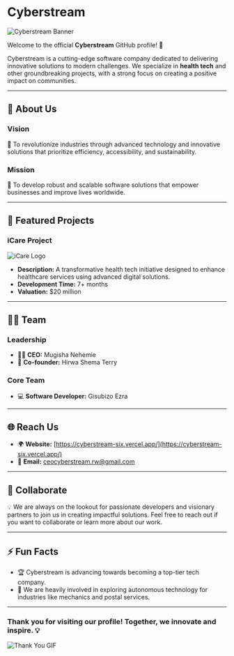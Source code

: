 # Cyberstream

![Cyberstream Banner](https://www.ntscompany.net/web/image/14191-dc8d8a65/Software%20Company%20Development.jpg)  

Welcome to the official **Cyberstream** GitHub profile! 🚀

Cyberstream is a cutting-edge software company dedicated to delivering innovative solutions to modern challenges. We specialize in **health tech** and other groundbreaking projects, with a strong focus on creating a positive impact on communities.

---

## 🌟 About Us

### Vision
🌈 To revolutionize industries through advanced technology and innovative solutions that prioritize efficiency, accessibility, and sustainability.

### Mission
🎯 To develop robust and scalable software solutions that empower businesses and improve lives worldwide.

---

## 🚀 Featured Projects

### **iCare Project**
![iCare Logo](https://upload.wikimedia.org/wikipedia/commons/f/ff/Logo_ICARE.jpg)
- **Description:** A transformative health tech initiative designed to enhance healthcare services using advanced digital solutions.
- **Development Time:** 7+ months
- **Valuation:** $20 million

---

## 🧑‍💻 Team

### **Leadership**
- 👨‍💼 **CEO:** Mugisha Nehemie
- 🤝 **Co-founder:** Hirwa Shema Terry

### **Core Team**
- 💻 **Software Developer:** Gisubizo Ezra

---

## 🌐 Reach Us

- 🌍 **Website:** [https://cyberstream-six.vercel.app/](https://cyberstream-six.vercel.app/)
- 📧 **Email:** [ceocyberstream.rw@gmail.com](mailto:ceocyberstream.rw@gmail.com)

---

## 🤝 Collaborate
💡 We are always on the lookout for passionate developers and visionary partners to join us in creating impactful solutions. Feel free to reach out if you want to collaborate or learn more about our work.

---

## ⚡ Fun Facts
- 🏆 Cyberstream is advancing towards becoming a top-tier tech company.
- 🚗 We are heavily involved in exploring autonomous technology for industries like mechanics and postal services.

---

### Thank you for visiting our profile! Together, we innovate and inspire. 💡

![Thank You GIF](https://media.giphy.com/media/xUPGcguWZHRC2HyBRS/giphy.gif)
